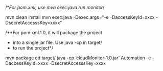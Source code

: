 /**For pom.xml, use mvn exec:java run monitor*/

mvn clean install
mvn exec:java -Dexec.args="-e -DaccessKeyId=xxxx -DsecretAccesssKey=xxxx”





/**For pom.xml.1.0, it will package the project
 * into a single jar file. Use java -cp in target/
 * to run the project*/

mvn package
cd target/
java -cp ‘cloudMonitor-1.0.jar’ Automation -e -DaccessKeyId=xxxx -DsecretAccesssKey=xxxx